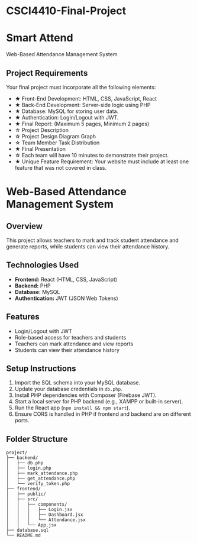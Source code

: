 # CSCI4410-Final-Project

# Smart Attend
Web-Based Attendance Management System

## Project Requirements
Your final project must incorporate all the following elements:

- ★ Front-End Development: HTML, CSS, JavaScript, React
- ★ Back-End Development: Server-side logic using PHP
- ★ Database: MySQL for storing user data.
- ★ Authentication: Login/Logout with JWT.
- ★ Final Report: (Maximum 5 pages, Minimum 2 pages)
- ☆ Project Description
- ☆ Project Design Diagram Graph
- ☆ Team Member Task Distribution
- ★ Final Presentation
- ☆ Each team will have 10 minutes to demonstrate their project.
- ★ Unique Feature Requirement: Your website must include at least one feature that was not covered in class.

# Web-Based Attendance Management System

## Overview
This project allows teachers to mark and track student attendance and generate reports, while students can view their attendance history.

## Technologies Used
- **Frontend:** React (HTML, CSS, JavaScript)
- **Backend:** PHP
- **Database:** MySQL
- **Authentication:** JWT (JSON Web Tokens)

## Features
- Login/Logout with JWT
- Role-based access for teachers and students
- Teachers can mark attendance and view reports
- Students can view their attendance history

## Setup Instructions
1. Import the SQL schema into your MySQL database.
2. Update your database credentials in `db.php`.
3. Install PHP dependencies with Composer (Firebase JWT).
4. Start a local server for PHP backend (e.g., XAMPP or built-in server).
5. Run the React app (`npm install && npm start`).
6. Ensure CORS is handled in PHP if frontend and backend are on different ports.

## Folder Structure
```
project/
├── backend/
│   ├── db.php
│   ├── login.php
│   ├── mark_attendance.php
│   ├── get_attendance.php
│   └── verify_token.php
├── frontend/
│   ├── public/
│   ├── src/
│   │   ├── components/
│   │   │   ├── Login.jsx
│   │   │   ├── Dashboard.jsx
│   │   │   └── Attendance.jsx
│   │   └── App.jsx
├── database.sql
└── README.md
